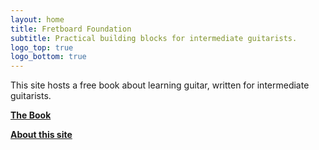 ```yaml
---
layout: home
title: Fretboard Foundation
subtitle: Practical building blocks for intermediate guitarists.
logo_top: true
logo_bottom: true
---
```


This site hosts a free book about learning guitar,
written for intermediate guitarists. 

<div class="font-larger" markdown="block">

**[The Book](book.html)**

**[About this site](about.html)**

</div>
